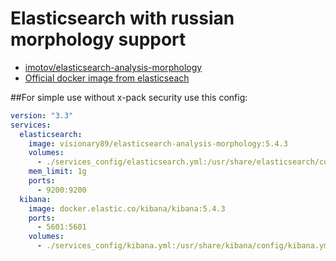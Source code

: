 # Elasticsearch with russian morphology support

* [imotov/elasticsearch-analysis-morphology](https://github.com/imotov/elasticsearch-analysis-morphology)
* [Official docker image from elasticseach](https://www.elastic.co/guide/en/elasticsearch/reference/current/docker.html)

##For simple use without x-pack security use this config: 
```yaml
version: "3.3"
services:
  elasticsearch:
    image: visionary89/elasticsearch-analysis-morphology:5.4.3
    volumes:
      - ./services_config/elasticsearch.yml:/usr/share/elasticsearch/config/elasticsearch.yml
    mem_limit: 1g
    ports:
      - 9200:9200
  kibana:
    image: docker.elastic.co/kibana/kibana:5.4.3
    ports:
      - 5601:5601
    volumes:
      - ./services_config/kibana.yml:/usr/share/kibana/config/kibana.yml
```